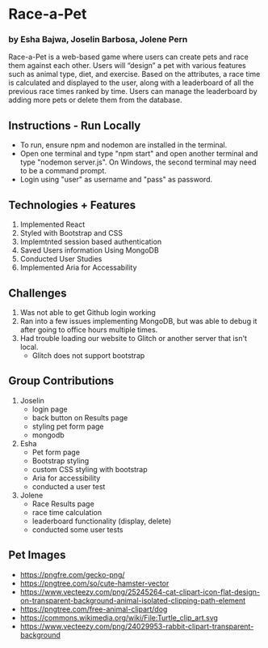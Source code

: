 # Race-a-Pet
### by Esha Bajwa, Joselin Barbosa, Jolene Pern 

Race-a-Pet is a web-based game where users can create pets and race them against each other. Users will “design” a pet with various features such as animal type, diet, and exercise. Based on the attributes, a race time is calculated and displayed to the user, along with a leaderboard of all the previous race times ranked by time. Users can manage the leaderboard by adding more pets or delete them from the database. 

## Instructions - Run Locally
- To run, ensure npm and nodemon are installed in the terminal. 
- Open one terminal and type "npm start" and open another terminal and type "nodemon server.js". On Windows, the second terminal may need to be a command prompt. 
- Login using "user" as username and "pass" as password. 

## Technologies + Features
1. Implemented React 
2. Styled with Bootstrap and CSS 
3. Implemtnted session based authentication 
4. Saved Users information Using MongoDB
5. Conducted User Studies 
6. Implemented Aria for Accessability

## Challenges
1. Was not able to get Github login working
2. Ran into a few issues implementing MongoDB, but was able to debug it after going to office hours multiple times. 
3. Had trouble loading our website to Glitch or another server that isn't local. 
    - Glitch does not support bootstrap

## Group Contributions
1. Joselin
    - login page
    - back button on Results page
    - styling pet form page
    - mongodb 
2. Esha
    - Pet form page
    - Bootstrap styling
    - custom CSS styling with bootstrap 
    - Aria for accessibility
    - conducted a user test
3. Jolene
    - Race Results page
    - race time calculation
    - leaderboard functionality (display, delete)
    - conducted some user tests



## Pet Images
- https://pngfre.com/gecko-png/
- https://pngtree.com/so/cute-hamster-vector
- https://www.vecteezy.com/png/25245264-cat-clipart-icon-flat-design-on-transparent-background-animal-isolated-clipping-path-element
- https://pngtree.com/free-animal-clipart/dog
- https://commons.wikimedia.org/wiki/File:Turtle_clip_art.svg 
- https://www.vecteezy.com/png/24029953-rabbit-clipart-transparent-background

